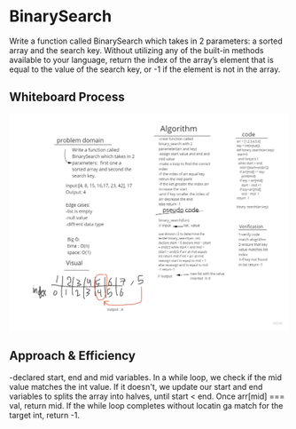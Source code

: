 # BinarySearch

Write a function called BinarySearch which takes in 2 parameters: a sorted array and the search key. Without utilizing any of the built-in methods available to your language, return the index of the array’s element that is equal to the value of the search key, or -1 if the element is not in the array.

## Whiteboard Process

![whiteboard](./BinarySearch.jpg)



## Approach & Efficiency
-declared start, end and mid variables. In a while loop, we check if the mid value matches the int value. If it doesn't, we update our start and end variables to splits the array into halves, until start < end. Once arr[mid] === val, return mid. If the while loop completes without locatin ga match for the target int,  return -1.
